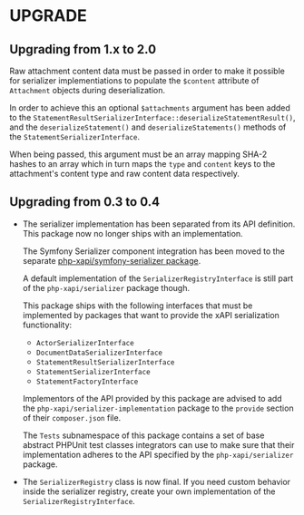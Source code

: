 UPGRADE
=======

Upgrading from 1.x to 2.0
-------------------------

Raw attachment content data must be passed in order to make it possible for
serializer implementiations to populate the `$content` attribute of `Attachment`
objects during deserialization.

In order to achieve this an optional `$attachments` argument has been added
to the `StatementResultSerializerInterface::deserializeStatementResult()`,
and the `deserializeStatement()`  and `deserializeStatements()` methods of
the `StatementSerializerInterface`.

When being passed, this argument must be an array mapping SHA-2 hashes to an
array which in turn maps the `type` and `content` keys to the attachment's
content type and raw content data respectively.

Upgrading from 0.3 to 0.4
-------------------------

* The serializer implementation has been separated from its API definition.
  This package now no longer ships with an implementation.

  The Symfony Serializer component integration has been moved to the separate
  [php-xapi/symfony-serializer package](https://github.com/php-xapi/symfony-serializer).

  A default implementation of the `SerializerRegistryInterface` is still part
  of the `php-xapi/serializer` package though.

  This package ships with the following interfaces that must be implemented
  by packages that want to provide the xAPI serialization functionality:

  * `ActorSerializerInterface`
  * `DocumentDataSerializerInterface`
  * `StatementResultSerializerInterface`
  * `StatementSerializerInterface`
  * `StatementFactoryInterface`

  Implementors of the API provided by this package are advised to add the
  `php-xapi/serializer-implementation` package to the `provide` section of
  their `composer.json` file.

  The `Tests` subnamespace of this package contains a set of base abstract
  PHPUnit test classes integrators can use to make sure that their implementation
  adheres to the API specified by the `php-xapi/serializer` package.

* The `SerializerRegistry` class is now final. If you need custom behavior
  inside the serializer registry, create your own implementation of the
  `SerializerRegistryInterface`.
